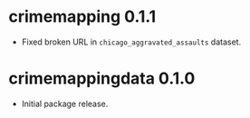 # crimemapping 0.1.1

* Fixed broken URL in `chicago_aggravated_assaults` dataset.


# crimemappingdata 0.1.0

* Initial package release.
